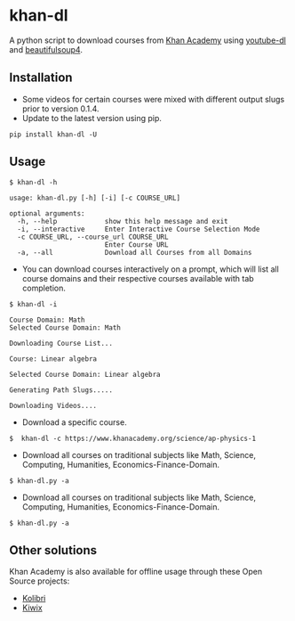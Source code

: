 # khan-dl

A python script to download courses from  [Khan Academy](https://www.khanacademy.org) using [youtube-dl](https://github.com/ytdl-org/youtube-dl) and [beautifulsoup4](https://pypi.org/project/beautifulsoup4/).

## Installation

* Some videos for certain courses were mixed with different output slugs prior to version 0.1.4.
* Update to the latest version using pip.

```
pip install khan-dl -U

```


## Usage

```
$ khan-dl -h

usage: khan-dl.py [-h] [-i] [-c COURSE_URL]

optional arguments:
  -h, --help            show this help message and exit
  -i, --interactive     Enter Interactive Course Selection Mode
  -c COURSE_URL, --course_url COURSE_URL
                        Enter Course URL
  -a, --all             Download all Courses from all Domains
```

* You can download courses interactively on a prompt, which will list all course
    domains and their respective courses available with tab completion.

```
$ khan-dl -i

Course Domain: Math
Selected Course Domain: Math

Downloading Course List...

Course: Linear algebra

Selected Course Domain: Linear algebra

Generating Path Slugs.....

Downloading Videos....

```

* Download a specific course.

```
$  khan-dl -c https://www.khanacademy.org/science/ap-physics-1

```

* Download all courses on traditional subjects like Math, Science, Computing, Humanities, Economics-Finance-Domain.

```
$ khan-dl.py -a

```

* Download all courses on traditional subjects like Math, Science, Computing, Humanities, Economics-Finance-Domain.

```
$ khan-dl.py -a

```

## Other solutions

Khan Academy is also available for offline usage through these Open Source projects:

* [Kolibri](https://learningequality.org/kolibri/)
* [Kiwix](https://www.kiwix.org/)
